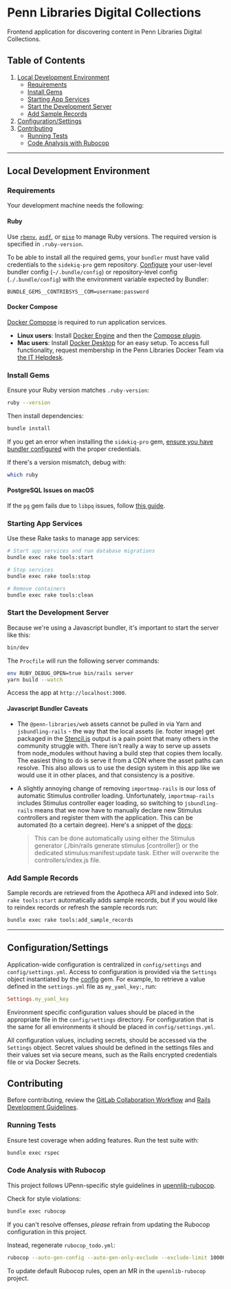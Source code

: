 # Penn Libraries Digital Collections

Frontend application for discovering content in Penn Libraries Digital Collections.

## Table of Contents

1. [Local Development Environment](#local-development-environment)  
   - [Requirements](#requirements)  
   - [Install Gems](#install-gems)  
   - [Starting App Services](#starting-app-services)
   - [Start the Development Server](#start-the-development-server)
   - [Add Sample Records](#add-sample-records)
2. [Configuration/Settings](#configurationsettings)
3. [Contributing](#contributing)  
   - [Running Tests](#running-tests)  
   - [Code Analysis with Rubocop](#code-analysis-with-rubocop)  

---

## Local Development Environment

### Requirements

Your development machine needs the following:

#### Ruby

Use [`rbenv`](https://github.com/rbenv/rbenv), [`asdf`](https://asdf-vm.com/), or [`mise`](https://mise.jdx.dev/) to manage Ruby versions. The required version is specified in `.ruby-version`.

To be able to install all the required gems, your `bundler` must have valid credentials to the `sidekiq-pro` gem repository. [Configure](https://bundler.io/man/bundle-config.1.html) your user-level bundler config (`~/.bundle/config`) or repository-level config (`./.bundle/config`) with the environment variable expected by Bundler:

```
BUNDLE_GEMS__CONTRIBSYS__COM=username:password
```

#### Docker Compose

[Docker Compose](https://docs.docker.com/compose/install/) is required to run application services.

- **Linux users**: Install [Docker Engine](https://docs.docker.com/engine/install/) and then the [Compose plugin](https://docs.docker.com/compose/install/linux/#install-the-plugin-manually).  
- **Mac users**: Install [Docker Desktop](https://docs.docker.com/desktop/install/mac-install/) for an easy setup. To access full functionality, request membership in the Penn Libraries Docker Team via [the IT Helpdesk](https://ithelp.library.upenn.edu/support/home).

### Install Gems

Ensure your Ruby version matches `.ruby-version`:

```bash
ruby --version
```

Then install dependencies:

```bash
bundle install
```

If you get an error when installing the `sidekiq-pro` gem, [ensure you have bundler configured](#ruby) with the proper credentials.

If there's a version mismatch, debug with:

```bash
which ruby
```

#### PostgreSQL Issues on macOS

If the `pg` gem fails due to `libpq` issues, follow [this guide](https://gist.github.com/tomholford/f38b85e2f06b3ddb9b4593e841c77c9e).

### Starting App Services

Use these Rake tasks to manage app services:

```bash
# Start app services and run database migrations
bundle exec rake tools:start

# Stop services
bundle exec rake tools:stop

# Remove containers
bundle exec rake tools:clean
```

### Start the Development Server

Because we're using a Javascript bundler, it's important to start the server like this:
```bash
bin/dev
```

The `Procfile` will run the following server commands:
```bash
env RUBY_DEBUG_OPEN=true bin/rails server
yarn build --watch
```

Access the app at `http://localhost:3000`.

#### Javascript Bundler Caveats

- The `@penn-libraries/web` assets cannot be pulled in via Yarn and `jsbundling-rails` - the way that the local assets (ie. footer image) get packaged in the [Stencil.js](https://stenciljs.com/docs/assets) output is a pain point that many others in the community struggle with. There isn't really a way to serve up assets from node_modules without having a build step that copies them locally. The easiest thing to do is serve it from a CDN where the asset paths can resolve. This also allows us to use the design system in this app like we would use it in other places, and that consistency is a positive.

- A slightly annoying change of removing `importmap-rails` is our loss of automatic Stimulus controller loading. Unfortunately, `importmap-rails` includes Stimulus controller eager loading, so switching to `jsbundling-rails` means that we now have to manually declare new Stimulus controllers and register them with the application. This can be automated (to a certain degree). Here's a snippet of the [docs](https://github.com/hotwired/stimulus-rails?tab=readme-ov-file#usage-with-javascript-bundler):

    > This can be done automatically using either the Stimulus generator (./bin/rails generate stimulus [controller]) or the dedicated stimulus:manifest:update task. Either will overwrite the controllers/index.js file.

### Add Sample Records
Sample records are retrieved from the Apotheca API and indexed into Solr. `rake tools:start` automatically adds sample 
records, but if you would like to reindex records or refresh the sample records run:
```sh
bundle exec rake tools:add_sample_records
```

---

## Configuration/Settings
Application-wide configuration is centralized in `config/settings` and `config/settings.yml`. Access to configuration is provided via the `Settings` object instantiated by the [config](https://github.com/rubyconfig/config) gem. For example, to retrieve a value defined in the `settings.yml` file as `my_yaml_key:`, run:

```ruby
Settings.my_yaml_key
```

Environment specific configuration values should be placed in the appropriate file in the `config/settings` directory. For configuration that is the same for all environments it should be placed in `config/settings.yml`.

All configuration values, including secrets, should be accessed via the `Settings` object. Secret values should be defined in the settings files and their values set via secure means, such as the Rails encrypted credentials file or via Docker Secrets.

## Contributing

Before contributing, review the [GitLab Collaboration Workflow](https://upennlibrary.atlassian.net/wiki/spaces/DLD/pages/498073672/GitLab+Collaboration+Workflow) and [Rails Development Guidelines](https://upennlibrary.atlassian.net/wiki/spaces/DLD/pages/495616001/Ruby-on-Rails+Development+Guidelines).

### Running Tests

Ensure test coverage when adding features. Run the test suite with:

```bash
bundle exec rspec
```

### Code Analysis with Rubocop

This project follows UPenn-specific style guidelines in [upennlib-rubocop](https://gitlab.library.upenn.edu/dld/upennlib-rubocop).

Check for style violations:

```bash
bundle exec rubocop
```

If you can't resolve offenses, *please* refrain from updating the Rubocop configuration in this project. 

Instead, regenerate `rubocop_todo.yml`:

```bash
rubocop --auto-gen-config --auto-gen-only-exclude --exclude-limit 10000
```

To update default Rubocop rules, open an MR in the `upennlib-rubocop` project.
